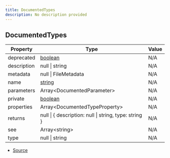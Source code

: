 ```yaml
---
title: DocumentedTypes
description: No description provided
---
```


## DocumentedTypes

| Property | Type | Value |
| ----------- | ----------- | ----------- |
| deprecated | [boolean](https://developer.mozilla.org/en-US/docs/Web/JavaScript/Reference/Global_Objects/Boolean) | N/A |
| description | null \| string | N/A |
| metadata | null \| FileMetadata | N/A |
| name | [string](https://developer.mozilla.org/en-US/docs/Web/JavaScript/Reference/Global_Objects/String) | N/A |
| parameters | Array\<DocumentedParameter> | N/A |
| private | [boolean](https://developer.mozilla.org/en-US/docs/Web/JavaScript/Reference/Global_Objects/Boolean) | N/A |
| properties | Array\<DocumentedTypeProperty> | N/A |
| returns | null \| \{   description: null \| string,   type: string } | N/A |
| see | Array\<string> | N/A |
| type | null \| string | N/A |


- [Source](https://github.com/neplextech/micro-docgen/blob/515b36b40a80a8da0e52785839d6336deb90e3f3/src/serializers/TypesSerializer.ts#L6)